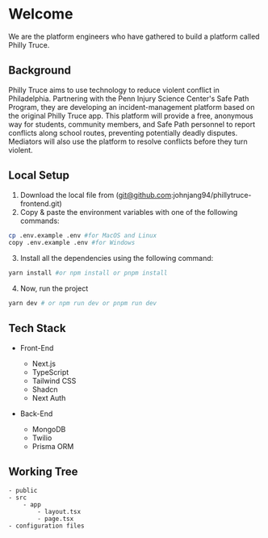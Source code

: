 # Welcome

We are the platform engineers who have gathered to build a platform called Philly Truce.

## Background

Philly Truce aims to use technology to reduce violent conflict in Philadelphia. Partnering with the Penn Injury Science Center's Safe Path Program, they are developing an incident-management platform based on the original Philly Truce app. This platform will provide a free, anonymous way for students, community members, and Safe Path personnel to report conflicts along school routes, preventing potentially deadly disputes. Mediators will also use the platform to resolve conflicts before they turn violent.

## Local Setup

1. Download the local file from (git@github.com:johnjang94/phillytruce-frontend.git)
2. Copy & paste the environment variables with one of the following commands:
```bash
cp .env.example .env #for MacOS and Linux
copy .env.example .env #for Windows
```

3. Install all the dependencies using the following command:
```bash
yarn install #or npm install or pnpm install
```

4. Now, run the project
```bash
yarn dev # or npm run dev or pnpm run dev
```

## Tech Stack

- Front-End
  - Next.js
  - TypeScript
  - Tailwind CSS
  - Shadcn
  - Next Auth

- Back-End
  - MongoDB
  - Twilio
  - Prisma ORM

## Working Tree

```
- public
- src
    - app
        - layout.tsx
        - page.tsx
- configuration files
```